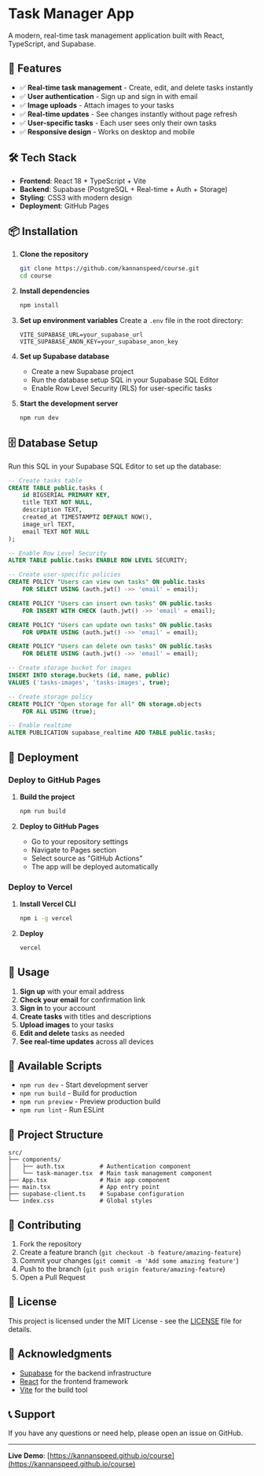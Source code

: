 # Task Manager App

A modern, real-time task management application built with React, TypeScript, and Supabase.

## 🚀 Features

- ✅ **Real-time task management** - Create, edit, and delete tasks instantly
- ✅ **User authentication** - Sign up and sign in with email
- ✅ **Image uploads** - Attach images to your tasks
- ✅ **Real-time updates** - See changes instantly without page refresh
- ✅ **User-specific tasks** - Each user sees only their own tasks
- ✅ **Responsive design** - Works on desktop and mobile

## 🛠️ Tech Stack

- **Frontend**: React 18 + TypeScript + Vite
- **Backend**: Supabase (PostgreSQL + Real-time + Auth + Storage)
- **Styling**: CSS3 with modern design
- **Deployment**: GitHub Pages

## 📦 Installation

1. **Clone the repository**
   ```bash
   git clone https://github.com/kannanspeed/course.git
   cd course
   ```

2. **Install dependencies**
   ```bash
   npm install
   ```

3. **Set up environment variables**
   Create a `.env` file in the root directory:
   ```env
   VITE_SUPABASE_URL=your_supabase_url
   VITE_SUPABASE_ANON_KEY=your_supabase_anon_key
   ```

4. **Set up Supabase database**
   - Create a new Supabase project
   - Run the database setup SQL in your Supabase SQL Editor
   - Enable Row Level Security (RLS) for user-specific tasks

5. **Start the development server**
   ```bash
   npm run dev
   ```

## 🗄️ Database Setup

Run this SQL in your Supabase SQL Editor to set up the database:

```sql
-- Create tasks table
CREATE TABLE public.tasks (
    id BIGSERIAL PRIMARY KEY,
    title TEXT NOT NULL,
    description TEXT,
    created_at TIMESTAMPTZ DEFAULT NOW(),
    image_url TEXT,
    email TEXT NOT NULL
);

-- Enable Row Level Security
ALTER TABLE public.tasks ENABLE ROW LEVEL SECURITY;

-- Create user-specific policies
CREATE POLICY "Users can view own tasks" ON public.tasks
    FOR SELECT USING (auth.jwt() ->> 'email' = email);

CREATE POLICY "Users can insert own tasks" ON public.tasks
    FOR INSERT WITH CHECK (auth.jwt() ->> 'email' = email);

CREATE POLICY "Users can update own tasks" ON public.tasks
    FOR UPDATE USING (auth.jwt() ->> 'email' = email);

CREATE POLICY "Users can delete own tasks" ON public.tasks
    FOR DELETE USING (auth.jwt() ->> 'email' = email);

-- Create storage bucket for images
INSERT INTO storage.buckets (id, name, public) 
VALUES ('tasks-images', 'tasks-images', true);

-- Create storage policy
CREATE POLICY "Open storage for all" ON storage.objects
    FOR ALL USING (true);

-- Enable realtime
ALTER PUBLICATION supabase_realtime ADD TABLE public.tasks;
```

## 🚀 Deployment

### Deploy to GitHub Pages

1. **Build the project**
   ```bash
   npm run build
   ```

2. **Deploy to GitHub Pages**
   - Go to your repository settings
   - Navigate to Pages section
   - Select source as "GitHub Actions"
   - The app will be deployed automatically

### Deploy to Vercel

1. **Install Vercel CLI**
   ```bash
   npm i -g vercel
   ```

2. **Deploy**
   ```bash
   vercel
   ```

## 📱 Usage

1. **Sign up** with your email address
2. **Check your email** for confirmation link
3. **Sign in** to your account
4. **Create tasks** with titles and descriptions
5. **Upload images** to your tasks
6. **Edit and delete** tasks as needed
7. **See real-time updates** across all devices

## 🔧 Available Scripts

- `npm run dev` - Start development server
- `npm run build` - Build for production
- `npm run preview` - Preview production build
- `npm run lint` - Run ESLint

## 📁 Project Structure

```
src/
├── components/
│   ├── auth.tsx          # Authentication component
│   └── task-manager.tsx  # Main task management component
├── App.tsx               # Main app component
├── main.tsx              # App entry point
├── supabase-client.ts    # Supabase configuration
└── index.css             # Global styles
```

## 🤝 Contributing

1. Fork the repository
2. Create a feature branch (`git checkout -b feature/amazing-feature`)
3. Commit your changes (`git commit -m 'Add some amazing feature'`)
4. Push to the branch (`git push origin feature/amazing-feature`)
5. Open a Pull Request

## 📄 License

This project is licensed under the MIT License - see the [LICENSE](LICENSE) file for details.

## 🙏 Acknowledgments

- [Supabase](https://supabase.com/) for the backend infrastructure
- [React](https://reactjs.org/) for the frontend framework
- [Vite](https://vitejs.dev/) for the build tool

## 📞 Support

If you have any questions or need help, please open an issue on GitHub.

---

**Live Demo**: [https://kannanspeed.github.io/course](https://kannanspeed.github.io/course)